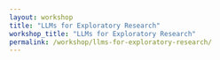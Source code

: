 ```yaml
---
layout: workshop
title: "LLMs for Exploratory Research"
workshop_title: "LLMs for Exploratory Research"
permalink: /workshop/llms-for-exploratory-research/
---
```

